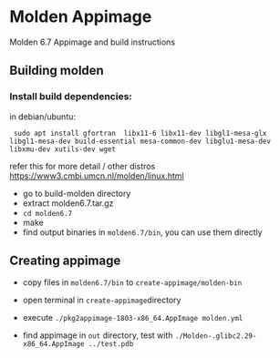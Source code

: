 # Molden Appimage

Molden 6.7 Appimage and build instructions

## Building molden

### Install build dependencies:

in debian/ubuntu:

     sudo apt install gfortran  libx11-6 libx11-dev libgl1-mesa-glx libgl1-mesa-dev build-essential mesa-common-dev libglu1-mesa-dev libxmu-dev xutils-dev wget

refer this for more detail / other distros https://www3.cmbi.umcn.nl/molden/linux.html

* go to build-molden directory
* extract molden6.7.tar.gz
* `cd molden6.7`
* make
* find output binaries in `molden6.7/bin`, you can use them directly

## Creating appimage

* copy files in `molden6.7/bin` to `create-appimage/molden-bin`
* open terminal in `create-appimage`directory
* execute `./pkg2appimage-1803-x86_64.AppImage molden.yml`

* find appimage in `out` directory, test with `./Molden-.glibc2.29-x86_64.AppImage ../test.pdb`
